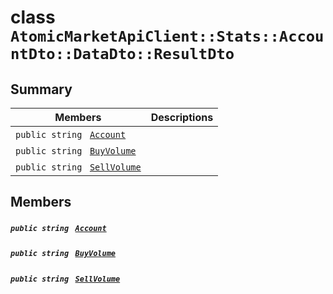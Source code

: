 # class `AtomicMarketApiClient::Stats::AccountDto::DataDto::ResultDto` 

## Summary

 Members                                | Descriptions                                
----------------------------------------|---------------------------------------------
`public string ` [`Account`](#class_atomic_market_api_client_1_1_stats_1_1_account_dto_1_1_data_dto_1_1_result_dto_1a8edb7e614aa530a58c647d8d273b1d8b) | 
`public string ` [`BuyVolume`](#class_atomic_market_api_client_1_1_stats_1_1_account_dto_1_1_data_dto_1_1_result_dto_1afdac5b9b2ec9b411cc92aa1b3916ae0b) | 
`public string ` [`SellVolume`](#class_atomic_market_api_client_1_1_stats_1_1_account_dto_1_1_data_dto_1_1_result_dto_1a81a082f81f2fbf1a3a8016311755512e) | 

## Members

##### `public string ` [`Account`](#class_atomic_market_api_client_1_1_stats_1_1_account_dto_1_1_data_dto_1_1_result_dto_1a8edb7e614aa530a58c647d8d273b1d8b) 

##### `public string ` [`BuyVolume`](#class_atomic_market_api_client_1_1_stats_1_1_account_dto_1_1_data_dto_1_1_result_dto_1afdac5b9b2ec9b411cc92aa1b3916ae0b) 

##### `public string ` [`SellVolume`](#class_atomic_market_api_client_1_1_stats_1_1_account_dto_1_1_data_dto_1_1_result_dto_1a81a082f81f2fbf1a3a8016311755512e) 

